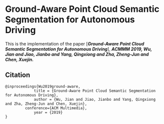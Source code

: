 # Ground-Aware Point Cloud Semantic Segmentation for Autonomous Driving
This is the implementation of the paper [***Ground-Aware Point Cloud Semantic Segmentation for Autonomous Driving***], ***ACMMM 2019, Wu, Jian and Jiao, Jianbo and Yang, Qingxiong and Zha, Zheng-Jun and Chen, Xuejin.***
## Citation

```
@inproceedings{Wu2019ground-aware,
             title = {Ground-Aware Point Cloud Semantic Segmentation for Autonomous Driving},
             author = {Wu, Jian and Jiao, Jianbo and Yang, Qingxiong and Zha, Zheng-Jun and Chen, Xuejin},
	     conference={ACM Multimedia},
             year = {2019}   
} 
```
